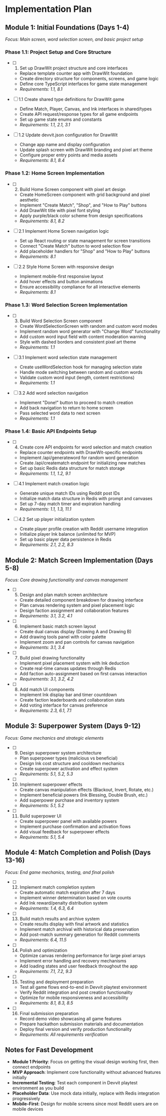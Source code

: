 # Implementation Plan

## Module 1: Initial Foundations (Days 1-4)
*Focus: Main screen, word selection screen, and basic project setup*

### Phase 1.1: Project Setup and Core Structure

- [ ] 1. Set up DrawWit project structure and core interfaces
  - Replace template counter app with DrawWit foundation
  - Create directory structure for components, screens, and game logic
  - Define core TypeScript interfaces for game state management
  - _Requirements: 1.1, 8.1_

- [ ] 1.1 Create shared type definitions for DrawWit game
  - Define Match, Player, Canvas, and Ink interfaces in shared/types
  - Create API request/response types for all game endpoints
  - Set up game state enums and constants
  - _Requirements: 1.1, 2.1, 3.1_

- [ ] 1.2 Update devvit.json configuration for DrawWit
  - Change app name and display configuration
  - Update splash screen with DrawWit branding and pixel art theme
  - Configure proper entry points and media assets
  - _Requirements: 8.1, 8.4_

### Phase 1.2: Home Screen Implementation

- [ ] 2. Build Home Screen component with pixel art design
  - Create HomeScreen component with grid background and pixel aesthetic
  - Implement "Create Match", "Shop", and "How to Play" buttons
  - Add DrawWit title with pixel font styling
  - Apply purple/black color scheme from design specifications
  - _Requirements: 8.1, 8.2_

- [ ] 2.1 Implement Home Screen navigation logic
  - Set up React routing or state management for screen transitions
  - Connect "Create Match" button to word selection flow
  - Add placeholder handlers for "Shop" and "How to Play" buttons
  - _Requirements: 8.1_

- [ ] 2.2 Style Home Screen with responsive design
  - Implement mobile-first responsive layout
  - Add hover effects and button animations
  - Ensure accessibility compliance for all interactive elements
  - _Requirements: 8.1_

### Phase 1.3: Word Selection Screen Implementation

- [ ] 3. Build Word Selection Screen component
  - Create WordSelectionScreen with random and custom word modes
  - Implement random word generator with "Change Word" functionality
  - Add custom word input field with content moderation warning
  - Style with dashed borders and consistent pixel art theme
  - _Requirements: 1.1_

- [ ] 3.1 Implement word selection state management
  - Create useWordSelection hook for managing selection state
  - Handle mode switching between random and custom words
  - Validate custom word input (length, content restrictions)
  - _Requirements: 1.1_

- [ ] 3.2 Add word selection navigation
  - Implement "Done!" button to proceed to match creation
  - Add back navigation to return to home screen
  - Pass selected word data to next screen
  - _Requirements: 1.1_

### Phase 1.4: Basic API Endpoints Setup

- [ ] 4. Create core API endpoints for word selection and match creation
  - Replace counter endpoints with DrawWit-specific endpoints
  - Implement /api/generateword for random word generation
  - Create /api/creatematch endpoint for initializing new matches
  - Set up basic Redis data structure for match storage
  - _Requirements: 1.1, 1.2, 9.1_

- [ ] 4.1 Implement match creation logic
  - Generate unique match IDs using Reddit post IDs
  - Initialize match data structure in Redis with prompt and canvases
  - Set up 7-day match timer and expiration handling
  - _Requirements: 1.1, 1.3, 11.1_

- [ ] 4.2 Set up player initialization system
  - Create player profile creation with Reddit username integration
  - Initialize player Ink balance (unlimited for MVP)
  - Set up basic player data persistence in Redis
  - _Requirements: 2.1, 2.2, 8.3_

## Module 2: Match Screen Implementation (Days 5-8)
*Focus: Core drawing functionality and canvas management*

- [ ] 5. Design and plan match screen architecture
  - Create detailed component breakdown for drawing interface
  - Plan canvas rendering system and pixel placement logic
  - Design faction assignment and collaboration features
  - _Requirements: 3.1, 3.2, 4.1_

- [ ] 6. Implement basic match screen layout
  - Create dual canvas display (Drawing A and Drawing B)
  - Add drawing tools panel with color palette
  - Implement zoom and pan controls for canvas navigation
  - _Requirements: 3.1, 3.4_

- [ ] 7. Build pixel drawing functionality
  - Implement pixel placement system with Ink deduction
  - Create real-time canvas updates through Redis
  - Add faction auto-assignment based on first canvas interaction
  - _Requirements: 3.1, 3.2, 4.2_

- [ ] 8. Add match UI components
  - Implement Ink display bar and timer countdown
  - Create faction leaderboards and collaboration stats
  - Add voting interface for canvas preference
  - _Requirements: 2.3, 6.1, 7.1_

## Module 3: Superpower System (Days 9-12)
*Focus: Game mechanics and strategic elements*

- [ ] 9. Design superpower system architecture
  - Plan superpower types (malicious vs beneficial)
  - Design Ink cost structure and cooldown mechanics
  - Create superpower activation and effect system
  - _Requirements: 5.1, 5.2, 5.3_

- [ ] 10. Implement superpower effects
  - Create canvas manipulation effects (Blackout, Invert, Rotate, etc.)
  - Implement beneficial powers (Ink Blessing, Double Brush, etc.)
  - Add superpower purchase and inventory system
  - _Requirements: 5.1, 5.2_

- [ ] 11. Build superpower UI
  - Create superpower panel with available powers
  - Implement purchase confirmation and activation flows
  - Add visual feedback for superpower effects
  - _Requirements: 5.1, 5.4_

## Module 4: Match Completion and Polish (Days 13-16)
*Focus: End game mechanics, testing, and final polish*

- [ ] 12. Implement match completion system
  - Create automatic match expiration after 7 days
  - Implement winner determination based on vote counts
  - Add Ink reward/penalty distribution system
  - _Requirements: 1.4, 6.3, 6.4_

- [ ] 13. Build match results and archive system
  - Create results display with final artwork and statistics
  - Implement match archival with historical data preservation
  - Add post-match summary generation for Reddit comments
  - _Requirements: 6.4, 11.5_

- [ ] 14. Polish and optimization
  - Optimize canvas rendering performance for large pixel arrays
  - Implement error handling and recovery mechanisms
  - Add loading states and user feedback throughout the app
  - _Requirements: 7.1, 7.2, 9.3_

- [ ] 15. Testing and deployment preparation
  - Test all game flows end-to-end in Devvit playtest environment
  - Verify Reddit integration and post creation functionality
  - Optimize for mobile responsiveness and accessibility
  - _Requirements: 8.1, 8.3, 8.5_

- [ ] 16. Final submission preparation
  - Record demo video showcasing all game features
  - Prepare hackathon submission materials and documentation
  - Deploy final version and verify production functionality
  - _Requirements: All requirements verification_

## Notes for Fast Development

- **Module 1 Priority**: Focus on getting the visual design working first, then connect endpoints
- **MVP Approach**: Implement core functionality without advanced features initially
- **Incremental Testing**: Test each component in Devvit playtest environment as you build
- **Placeholder Data**: Use mock data initially, replace with Redis integration progressively
- **Mobile-First**: Design for mobile screens since most Reddit users are on mobile devices
